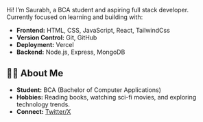 Hi! I’m Saurabh, a BCA student and aspiring full stack developer.  
Currently focused on learning and building with:

- **Frontend:** HTML, CSS, JavaScript, React, TailwindCss
- **Version Control:** Git, GitHub
- **Deployment:** Vercel
- **Backend:** Node.js, Express, MongoDB 

## 👨‍💻 About Me

- **Student:** BCA (Bachelor of Computer Applications)
- **Hobbies:** Reading books, watching sci-fi movies, and exploring technology trends.
- **Connect:** [Twitter/X](https://x.com/_saurabh__xd)



